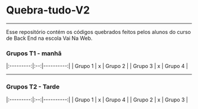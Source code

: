 # Quebra-tudo-V2
---
Esse repositório contém os códigos quebrados feitos pelos alunos do curso de Back End na escola Vai Na Web. 

### Grupos T1 - manhã

|:---------:|:--:|----------:|
| Grupo 1   | x  | Grupo 2  |
| Grupo 3   | x  | Grupo 4  |

---
### Grupos T2 - Tarde

|:---------:|:--:|----------:|
| Grupo 1   | x  | Grupo 4  |
| Grupo 2   | x  | Grupo 3  |
